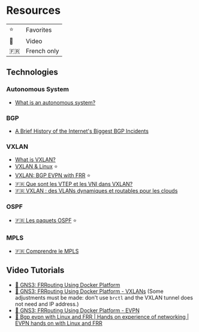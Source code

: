 # Resources

|    |              |
| :- | :----------- |
| ⭐ | Favorites    |
| 🎥 | Video        |
| 🇫🇷 | French only  |

## Technologies

### Autonomous System

- [What is an autonomous system?](https://www.cloudflare.com/learning/network-layer/what-is-an-autonomous-system/)

### BGP

- [A Brief History of the Internet's Biggest BGP Incidents](https://www.kentik.com/blog/a-brief-history-of-the-internets-biggest-bgp-incidents/)

### VXLAN

- [What is VXLAN?](https://www.juniper.net/us/en/research-topics/what-is-vxlan.html)
- [VXLAN & Linux](https://vincent.bernat.ch/en/blog/2017-vxlan-linux) ⭐
- [VXLAN: BGP EVPN with FRR](https://vincent.bernat.ch/en/blog/2017-vxlan-bgp-evpn) ⭐
- [🇫🇷 Que sont les VTEP et les VNI dans VXLAN?](https://forum.huawei.com/enterprise/intl/fr/thread/Que-sont-les-VTEP-et-les-VNI-dans-VXLAN/667502537563062272?blogId=667502537563062272)
- [🇫🇷 VXLAN : des VLANs dynamiques et routables pour les clouds](https://blog.bluetrusty.com/2020/09/25/vxlan-des-vlans-dynamiques-et-routables-pour-les-clouds/)

### OSPF

- [🇫🇷 Les paquets OSPF](https://www.it-connect.fr/chapitres/les-paquets-ospf/) ⭐

### MPLS

- [🇫🇷 Comprendre le MPLS](https://www.napsis.fr/actualite/mpls/)

## Video Tutorials

- [🎥 GNS3: FRRouting Using Docker Platform](https://www.youtube.com/watch?v=D4nk5VSUelg)
- [🎥 GNS3: FRRouting Using Docker Platform - VXLANs](https://www.youtube.com/watch?v=u1ka-S6F9UI) (Some adjustments must be made: don't use `brctl` and the VXLAN tunnel does not need and IP address.)
- [🎥 GNS3: FRRouting Using Docker Platform - EVPN](https://www.youtube.com/watch?v=Ek7kFDwUJBM)
- [🎥 Bgp evpn with Linux and FRR | Hands on experience of networking | EVPN hands on with Linux and FRR](https://www.youtube.com/watch?v=_DO_SEm73pQ)
